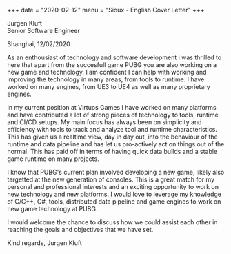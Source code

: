 +++
date = "2020-02-12"
menu = "Sioux - English Cover Letter"
+++

Jurgen Kluft  
Senior Software Engineer

Shanghai, 12/02/2020

As an enthousiast of technology and software development i was thrilled to here that apart from the succesfull game PUBG you are also working on a new game and technology. I am confident I can help with working and improving the technology in many areas, from tools to runtime. I have worked on many engines, from UE3 to UE4 as well as many proprietary engines.

In my current position at Virtuos Games I have worked on many platforms and have contributed a lot of strong pieces of technology to tools, runtime and CI/CD setups. My main focus has always been on simplicity and efficiency with tools to track and analyze tool and runtime characteristics. This has given us a realtime view, day in day out, into the behaviour of the runtime and data pipeline and has let us pro-actively act on things out of the normal. This has paid off in terms of having quick data builds and a stable game runtime on many projects.

I know that PUBG's current plan involved developing a new game, likely also targetted at the new generation of consoles. This is a great match for my personal and professional interests and an exciting opportunity to work on new technology and new platforms. I would love to leverage my knowledge of C/C++, C#, tools, distributed data pipeline and game engines to work on new game technology at PUBG.

I would welcome the chance to discuss how we could assist each other in reaching the goals and objectives that we have set.

Kind regards,
Jurgen Kluft
